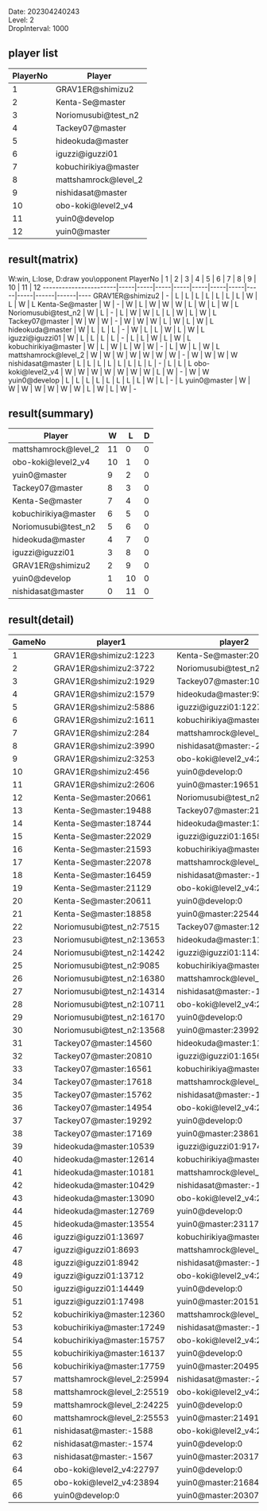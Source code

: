 Date: 202304240243  
Level: 2  
DropInterval: 1000  
## player list
PlayerNo  |  Player
----------|----------------------
1         |  GRAV1ER@shimizu2
2         |  Kenta-Se@master
3         |  Noriomusubi@test_n2
4         |  Tackey07@master
5         |  hideokuda@master
6         |  iguzzi@iguzzi01
7         |  kobuchirikiya@master
8         |  mattshamrock@level_2
9         |  nishidasat@master
10        |  obo-koki@level2_v4
11        |  yuin0@develop
12        |  yuin0@master
## result(matrix)
W:win, L:lose, D:draw
you\opponent PlayerNo  |  1  |  2  |  3  |  4  |  5  |  6  |  7  |  8  |  9  |  10  |  11  |  12
-----------------------|-----|-----|-----|-----|-----|-----|-----|-----|-----|------|------|----
GRAV1ER@shimizu2       |  -  |  L  |  L  |  L  |  L  |  L  |  L  |  L  |  W  |  L   |  W   |  L
Kenta-Se@master        |  W  |  -  |  W  |  L  |  W  |  W  |  W  |  L  |  W  |  L   |  W   |  L
Noriomusubi@test_n2    |  W  |  L  |  -  |  L  |  W  |  W  |  L  |  L  |  W  |  L   |  W   |  L
Tackey07@master        |  W  |  W  |  W  |  -  |  W  |  W  |  W  |  L  |  W  |  L   |  W   |  L
hideokuda@master       |  W  |  L  |  L  |  L  |  -  |  W  |  L  |  L  |  W  |  L   |  W   |  L
iguzzi@iguzzi01        |  W  |  L  |  L  |  L  |  L  |  -  |  L  |  L  |  W  |  L   |  W   |  L
kobuchirikiya@master   |  W  |  L  |  W  |  L  |  W  |  W  |  -  |  L  |  W  |  L   |  W   |  L
mattshamrock@level_2   |  W  |  W  |  W  |  W  |  W  |  W  |  W  |  -  |  W  |  W   |  W   |  W
nishidasat@master      |  L  |  L  |  L  |  L  |  L  |  L  |  L  |  L  |  -  |  L   |  L   |  L
obo-koki@level2_v4     |  W  |  W  |  W  |  W  |  W  |  W  |  W  |  L  |  W  |  -   |  W   |  W
yuin0@develop          |  L  |  L  |  L  |  L  |  L  |  L  |  L  |  L  |  W  |  L   |  -   |  L
yuin0@master           |  W  |  W  |  W  |  W  |  W  |  W  |  W  |  L  |  W  |  L   |  W   |  -
## result(summary)
Player                |  W   |  L   |  D
----------------------|------|------|---
mattshamrock@level_2  |  11  |  0   |  0
obo-koki@level2_v4    |  10  |  1   |  0
yuin0@master          |  9   |  2   |  0
Tackey07@master       |  8   |  3   |  0
Kenta-Se@master       |  7   |  4   |  0
kobuchirikiya@master  |  6   |  5   |  0
Noriomusubi@test_n2   |  5   |  6   |  0
hideokuda@master      |  4   |  7   |  0
iguzzi@iguzzi01       |  3   |  8   |  0
GRAV1ER@shimizu2      |  2   |  9   |  0
yuin0@develop         |  1   |  10  |  0
nishidasat@master     |  0   |  11  |  0
## result(detail)
GameNo  |  player1                     |  player2
--------|------------------------------|----------------------------
1       |  GRAV1ER@shimizu2:1223       |  Kenta-Se@master:20748
2       |  GRAV1ER@shimizu2:3722       |  Noriomusubi@test_n2:10864
3       |  GRAV1ER@shimizu2:1929       |  Tackey07@master:10585
4       |  GRAV1ER@shimizu2:1579       |  hideokuda@master:9380
5       |  GRAV1ER@shimizu2:5886       |  iguzzi@iguzzi01:12275
6       |  GRAV1ER@shimizu2:1611       |  kobuchirikiya@master:12658
7       |  GRAV1ER@shimizu2:284        |  mattshamrock@level_2:24293
8       |  GRAV1ER@shimizu2:3990       |  nishidasat@master:-2083
9       |  GRAV1ER@shimizu2:3253       |  obo-koki@level2_v4:22896
10      |  GRAV1ER@shimizu2:456        |  yuin0@develop:0
11      |  GRAV1ER@shimizu2:2606       |  yuin0@master:19651
12      |  Kenta-Se@master:20661       |  Noriomusubi@test_n2:10072
13      |  Kenta-Se@master:19488       |  Tackey07@master:21854
14      |  Kenta-Se@master:18744       |  hideokuda@master:13276
15      |  Kenta-Se@master:22029       |  iguzzi@iguzzi01:16585
16      |  Kenta-Se@master:21593       |  kobuchirikiya@master:15824
17      |  Kenta-Se@master:22078       |  mattshamrock@level_2:25229
18      |  Kenta-Se@master:16459       |  nishidasat@master:-1689
19      |  Kenta-Se@master:21129       |  obo-koki@level2_v4:23934
20      |  Kenta-Se@master:20611       |  yuin0@develop:0
21      |  Kenta-Se@master:18858       |  yuin0@master:22544
22      |  Noriomusubi@test_n2:7515    |  Tackey07@master:12817
23      |  Noriomusubi@test_n2:13653   |  hideokuda@master:11848
24      |  Noriomusubi@test_n2:14242   |  iguzzi@iguzzi01:11434
25      |  Noriomusubi@test_n2:9085    |  kobuchirikiya@master:14438
26      |  Noriomusubi@test_n2:16380   |  mattshamrock@level_2:25589
27      |  Noriomusubi@test_n2:14314   |  nishidasat@master:-1543
28      |  Noriomusubi@test_n2:10711   |  obo-koki@level2_v4:22257
29      |  Noriomusubi@test_n2:16170   |  yuin0@develop:0
30      |  Noriomusubi@test_n2:13568   |  yuin0@master:23992
31      |  Tackey07@master:14560       |  hideokuda@master:11358
32      |  Tackey07@master:20810       |  iguzzi@iguzzi01:16567
33      |  Tackey07@master:16561       |  kobuchirikiya@master:15772
34      |  Tackey07@master:17618       |  mattshamrock@level_2:25512
35      |  Tackey07@master:15762       |  nishidasat@master:-1987
36      |  Tackey07@master:14954       |  obo-koki@level2_v4:23915
37      |  Tackey07@master:19292       |  yuin0@develop:0
38      |  Tackey07@master:17169       |  yuin0@master:23861
39      |  hideokuda@master:10539      |  iguzzi@iguzzi01:9174
40      |  hideokuda@master:12614      |  kobuchirikiya@master:18329
41      |  hideokuda@master:10181      |  mattshamrock@level_2:22603
42      |  hideokuda@master:10429      |  nishidasat@master:-1967
43      |  hideokuda@master:13090      |  obo-koki@level2_v4:24088
44      |  hideokuda@master:12769      |  yuin0@develop:0
45      |  hideokuda@master:13554      |  yuin0@master:23117
46      |  iguzzi@iguzzi01:13697       |  kobuchirikiya@master:14558
47      |  iguzzi@iguzzi01:8693        |  mattshamrock@level_2:25798
48      |  iguzzi@iguzzi01:8942        |  nishidasat@master:-1945
49      |  iguzzi@iguzzi01:13712       |  obo-koki@level2_v4:20822
50      |  iguzzi@iguzzi01:14449       |  yuin0@develop:0
51      |  iguzzi@iguzzi01:17498       |  yuin0@master:20151
52      |  kobuchirikiya@master:12360  |  mattshamrock@level_2:25609
53      |  kobuchirikiya@master:17249  |  nishidasat@master:-1938
54      |  kobuchirikiya@master:15757  |  obo-koki@level2_v4:23292
55      |  kobuchirikiya@master:16137  |  yuin0@develop:0
56      |  kobuchirikiya@master:17759  |  yuin0@master:20495
57      |  mattshamrock@level_2:25994  |  nishidasat@master:-2039
58      |  mattshamrock@level_2:25519  |  obo-koki@level2_v4:24180
59      |  mattshamrock@level_2:24225  |  yuin0@develop:0
60      |  mattshamrock@level_2:25553  |  yuin0@master:21491
61      |  nishidasat@master:-1588     |  obo-koki@level2_v4:22844
62      |  nishidasat@master:-1574     |  yuin0@develop:0
63      |  nishidasat@master:-1567     |  yuin0@master:20317
64      |  obo-koki@level2_v4:22797    |  yuin0@develop:0
65      |  obo-koki@level2_v4:23894    |  yuin0@master:21684
66      |  yuin0@develop:0             |  yuin0@master:20307
